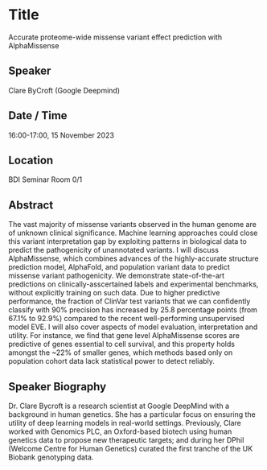 # Title

Accurate proteome-wide missense variant effect prediction with AlphaMissense 

## Speaker

Clare ByCroft (Google Deepmind)  

## Date / Time

16:00-17:00, 15 November 2023

## Location 

BDI Seminar Room 0/1

## Abstract

The vast majority of missense variants observed in the human genome are of unknown clinical significance. Machine learning approaches could close this variant interpretation gap by exploiting patterns in biological data to predict the pathogenicity of unannotated variants. I will discuss AlphaMissense, which combines advances of the highly-accurate structure prediction model, AlphaFold, and population variant data to predict missense variant pathogenicity. We demonstrate state-of-the-art predictions on clinically-asscertained labels and experimental benchmarks, without explicitly training on such data. Due to higher predictive performance, the fraction of ClinVar test variants that we can confidently classify with 90% precision has increased by 25.8 percentage points (from 67.1% to 92.9%) compared to the recent well-performing unsupervised model EVE. I will also cover aspects of model evaluation, interpretation and utility. For instance, we find that gene level AlphaMissense scores are predictive of genes essential to cell survival, and this property holds amongst the ~22% of smaller genes, which methods based only on population cohort data lack statistical power to detect reliably. 

## Speaker Biography

Dr. Clare Bycroft is a research scientist at Google DeepMind with a background in human genetics. She has a particular focus on ensuring the utility of deep learning models in real-world settings. Previously, Clare worked with Genomics PLC, an Oxford-based biotech using human genetics data to propose new therapeutic targets; and during her DPhil (Welcome Centre for Human Genetics) curated the first tranche of the UK Biobank genotyping data. 
